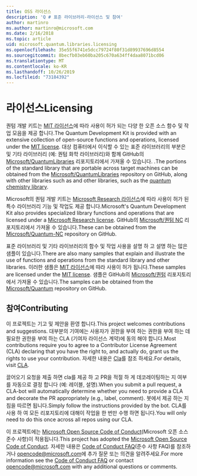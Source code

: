 ```yaml
---
title: OSS 라이선스
description: 'Q # 표준 라이브러리-라이선스 및 참여'
author: martinro
ms.author: martinro@microsoft.com
ms.date: 2/16/2018
ms.topic: article
uid: microsoft.quantum.libraries.licensing
ms.openlocfilehash: 35e55f6741e5dcc79724f80f31d89937696d8554
ms.sourcegitcommit: 8becfb03eb60ba205c670a634ff4daa8071bcd06
ms.translationtype: MT
ms.contentlocale: ko-KR
ms.lasthandoff: 10/26/2019
ms.locfileid: "73184392"
---
```

# <a name="licensing"></a><span data-ttu-id="05db6-103">라이선스</span><span class="sxs-lookup"><span data-stu-id="05db6-103">Licensing</span></span> #

<span data-ttu-id="05db6-104">퀀텀 개발 키트는 [MIT 라이선스](https://github.com/Microsoft/Quantum/blob/master/LICENSE.txt)에 따라 사용이 허가 되는 다양 한 오픈 소스 함수 및 작업 모음을 제공 합니다.</span><span class="sxs-lookup"><span data-stu-id="05db6-104">The Quantum Development Kit is provided with an extensive collection of open-source functions and operations, licensed under the [MIT license](https://github.com/Microsoft/Quantum/blob/master/LICENSE.txt).</span></span>
<span data-ttu-id="05db6-105">대상 컴퓨터에서 이식할 수 있는 표준 라이브러리의 부분은 및 기타 라이브러리 (예: 퀀텀 화학 라이브러리)와 함께 GitHub의 [Microsoft/QuantumLibraries](https://github.com/Microsoft/QuantumLibraries) 리포지토리에서 가져올 수 있습니다. [ ](xref:microsoft.quantum.chemistry.concepts.intro).</span><span class="sxs-lookup"><span data-stu-id="05db6-105">The portions of the standard library that are portable across target machines can be obtained from the [Microsoft/QuantumLibraries](https://github.com/Microsoft/QuantumLibraries) repository on GitHub, along with other libraries such as  and other libraries, such as the [quantum chemistry library](xref:microsoft.quantum.chemistry.concepts.intro).</span></span>

<span data-ttu-id="05db6-106">Microsoft의 퀀텀 개발 키트는 [Microsoft Research 라이선스](https://github.com/Microsoft/Quantum-NC/blob/master/LICENSE)에 따라 사용이 허가 된 특수 라이브러리 기능 및 작업도 제공 합니다.</span><span class="sxs-lookup"><span data-stu-id="05db6-106">Microsoft's Quantum Development Kit also provides specialized library functions and operations that are licensed under a [Microsoft Research license](https://github.com/Microsoft/Quantum-NC/blob/master/LICENSE).</span></span>
<span data-ttu-id="05db6-107">GitHub의 [Microsoft/퀀텀 NC](https://github.com/microsoft/quantum-nc) 리포지토리에서 가져올 수 있습니다.</span><span class="sxs-lookup"><span data-stu-id="05db6-107">These can be obtained from the [Microsoft/Quantum-NC](https://github.com/microsoft/quantum-nc) repository on GitHub.</span></span>

<span data-ttu-id="05db6-108">표준 라이브러리 및 기타 라이브러리의 함수 및 작업 사용을 설명 하 고 설명 하는 많은 샘플이 있습니다.</span><span class="sxs-lookup"><span data-stu-id="05db6-108">There are also many samples that explain and illustrate the use of functions and operations from the standard library and other libraries.</span></span>
<span data-ttu-id="05db6-109">이러한 샘플은 [MIT 라이선스](https://github.com/Microsoft/Quantum/blob/master/LICENSE.txt)에 따라 사용이 허가 됩니다.</span><span class="sxs-lookup"><span data-stu-id="05db6-109">These samples are licensed under the [MIT license](https://github.com/Microsoft/Quantum/blob/master/LICENSE.txt).</span></span>
<span data-ttu-id="05db6-110">샘플은 GitHub의 [Microsoft/퀀텀](https://github.com/Microsoft/Quantum) 리포지토리에서 가져올 수 있습니다.</span><span class="sxs-lookup"><span data-stu-id="05db6-110">The samples can be obtained from the [Microsoft/Quantum](https://github.com/Microsoft/Quantum) repository on GitHub.</span></span>

## <a name="contributing"></a><span data-ttu-id="05db6-111">참여</span><span class="sxs-lookup"><span data-stu-id="05db6-111">Contributing</span></span> ##

<span data-ttu-id="05db6-112">이 프로젝트는 기고 및 제안을 환영 합니다.</span><span class="sxs-lookup"><span data-stu-id="05db6-112">This project welcomes contributions and suggestions.</span></span>
<span data-ttu-id="05db6-113">대부분의 기여에는 사용자가 권한을 부여 하는 권한을 부여 하는 데 필요한 권한을 부여 하는 CLA (기여자 라이선스 계약)에 동의 해야 합니다.</span><span class="sxs-lookup"><span data-stu-id="05db6-113">Most contributions require you to agree to a Contributor License Agreement (CLA) declaring that you have the right to, and actually do, grant us the rights to use your contribution.</span></span> <span data-ttu-id="05db6-114">자세한 내용은 [Cla](https://cla.microsoft.com)를 참조 하세요.</span><span class="sxs-lookup"><span data-stu-id="05db6-114">For details, visit [CLA](https://cla.microsoft.com).</span></span>

<span data-ttu-id="05db6-115">끌어오기 요청을 제출 하면 cla를 제공 하 고 PR을 적절 하 게 데코레이팅하는 지 여부를 자동으로 결정 합니다 (예: 레이블, 설명).</span><span class="sxs-lookup"><span data-stu-id="05db6-115">When you submit a pull request, a CLA-bot will automatically determine whether you need to provide a CLA and decorate the PR appropriately (e.g., label, comment).</span></span> <span data-ttu-id="05db6-116">봇에서 제공 하는 지침을 따르면 됩니다.</span><span class="sxs-lookup"><span data-stu-id="05db6-116">Simply follow the instructions provided by the bot.</span></span> <span data-ttu-id="05db6-117">CLA를 사용 하 여 모든 리포지토리에 대해이 작업을 한 번만 수행 하면 됩니다.</span><span class="sxs-lookup"><span data-stu-id="05db6-117">You will only need to do this once across all repos using our CLA.</span></span>

<span data-ttu-id="05db6-118">이 프로젝트에는 [Microsoft Open Source Code of Conduct](https://opensource.microsoft.com/codeofconduct/)(Microsoft 오픈 소스 준수 사항)이 적용됩니다.</span><span class="sxs-lookup"><span data-stu-id="05db6-118">This project has adopted the [Microsoft Open Source Code of Conduct](https://opensource.microsoft.com/codeofconduct/).</span></span>
<span data-ttu-id="05db6-119">자세한 내용은 [Code of Conduct FAQ](https://opensource.microsoft.com/codeofconduct/faq/)(준수 사항 FAQ)를 참조하거나 [opencode@microsoft.com](mailto:opencode@microsoft.com)에 추가 질문 또는 의견을 알려주세요.</span><span class="sxs-lookup"><span data-stu-id="05db6-119">For more information see the [Code of Conduct FAQ](https://opensource.microsoft.com/codeofconduct/faq/) or contact [opencode@microsoft.com](mailto:opencode@microsoft.com) with any additional questions or comments.</span></span>
